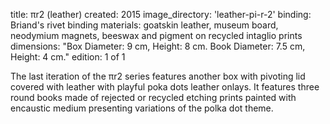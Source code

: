 title: πr2 (leather) 
created: 2015
image_directory: 'leather-pi-r-2'
binding: Briand's rivet binding
materials: goatskin leather, museum board, neodymium magnets, beeswax and pigment on recycled intaglio prints
dimensions: "Box Diameter: 9 cm, Height: 8 cm. Book Diameter: 7.5 cm, Height: 4 cm."
edition: 1 of 1

The last iteration of the πr2 series features another box with pivoting lid covered with leather with playful poka dots leather onlays. It features three round books made of rejected or recycled etching prints painted with encaustic medium presenting variations of the polka dot theme. 
